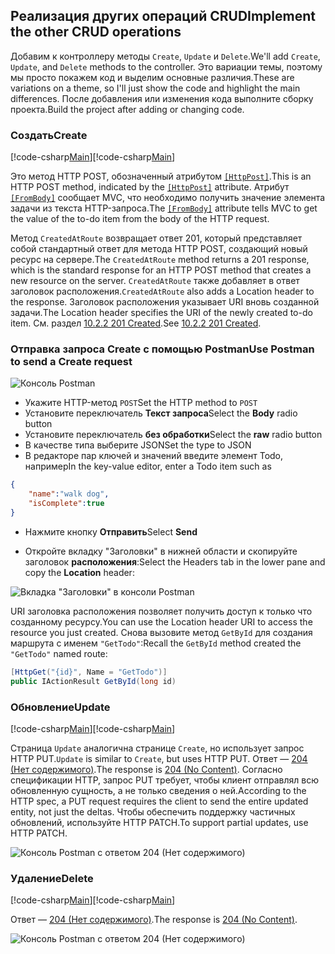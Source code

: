 ## <a name="implement-the-other-crud-operations"></a><span data-ttu-id="d8148-101">Реализация других операций CRUD</span><span class="sxs-lookup"><span data-stu-id="d8148-101">Implement the other CRUD operations</span></span>

<span data-ttu-id="d8148-102">Добавим к контроллеру методы `Create`, `Update` и `Delete`.</span><span class="sxs-lookup"><span data-stu-id="d8148-102">We'll add `Create`, `Update`, and `Delete` methods to the controller.</span></span> <span data-ttu-id="d8148-103">Это вариации темы, поэтому мы просто покажем код и выделим основные различия.</span><span class="sxs-lookup"><span data-stu-id="d8148-103">These are variations on a theme, so I'll just show the code and highlight the main differences.</span></span> <span data-ttu-id="d8148-104">После добавления или изменения кода выполните сборку проекта.</span><span class="sxs-lookup"><span data-stu-id="d8148-104">Build the project after adding or changing code.</span></span>

### <a name="create"></a><span data-ttu-id="d8148-105">Создать</span><span class="sxs-lookup"><span data-stu-id="d8148-105">Create</span></span>

<span data-ttu-id="d8148-106">[!code-csharp[Main](../../tutorials/first-web-api/sample/TodoApi/Controllers/TodoController.cs?name=snippet_Create)]</span><span class="sxs-lookup"><span data-stu-id="d8148-106">[!code-csharp[Main](../../tutorials/first-web-api/sample/TodoApi/Controllers/TodoController.cs?name=snippet_Create)]</span></span>

<span data-ttu-id="d8148-107">Это метод HTTP POST, обозначенный атрибутом [`[HttpPost]`](https://docs.asp.net/projects/api/en/latest/autoapi/Microsoft/AspNetCore/Mvc/HttpPostAttribute/index.html).</span><span class="sxs-lookup"><span data-stu-id="d8148-107">This is an HTTP POST method, indicated by the [`[HttpPost]`](https://docs.asp.net/projects/api/en/latest/autoapi/Microsoft/AspNetCore/Mvc/HttpPostAttribute/index.html) attribute.</span></span> <span data-ttu-id="d8148-108">Атрибут [`[FromBody]`](https://docs.asp.net/projects/api/en/latest/autoapi/Microsoft/AspNetCore/Mvc/FromBodyAttribute/index.html) сообщает MVC, что необходимо получить значение элемента задачи из текста HTTP-запроса.</span><span class="sxs-lookup"><span data-stu-id="d8148-108">The [`[FromBody]`](https://docs.asp.net/projects/api/en/latest/autoapi/Microsoft/AspNetCore/Mvc/FromBodyAttribute/index.html) attribute tells MVC to get the value of the to-do item from the body of the HTTP request.</span></span>

<span data-ttu-id="d8148-109">Метод `CreatedAtRoute` возвращает ответ 201, который представляет собой стандартный ответ для метода HTTP POST, создающий новый ресурс на сервере.</span><span class="sxs-lookup"><span data-stu-id="d8148-109">The `CreatedAtRoute` method returns a 201 response, which is the standard response for an HTTP POST method that creates a new resource on the server.</span></span> <span data-ttu-id="d8148-110">`CreatedAtRoute` также добавляет в ответ заголовок расположения.</span><span class="sxs-lookup"><span data-stu-id="d8148-110">`CreatedAtRoute` also adds a Location header to the response.</span></span> <span data-ttu-id="d8148-111">Заголовок расположения указывает URI вновь созданной задачи.</span><span class="sxs-lookup"><span data-stu-id="d8148-111">The Location header specifies the URI of the newly created to-do item.</span></span> <span data-ttu-id="d8148-112">См. раздел [10.2.2 201 Created](http://www.w3.org/Protocols/rfc2616/rfc2616-sec10.html).</span><span class="sxs-lookup"><span data-stu-id="d8148-112">See [10.2.2 201 Created](http://www.w3.org/Protocols/rfc2616/rfc2616-sec10.html).</span></span>

### <a name="use-postman-to-send-a-create-request"></a><span data-ttu-id="d8148-113">Отправка запроса Create с помощью Postman</span><span class="sxs-lookup"><span data-stu-id="d8148-113">Use Postman to send a Create request</span></span>

![Консоль Postman](../../tutorials/first-web-api/_static/pmc.png)

* <span data-ttu-id="d8148-115">Укажите HTTP-метод `POST`</span><span class="sxs-lookup"><span data-stu-id="d8148-115">Set the HTTP method to `POST`</span></span>
* <span data-ttu-id="d8148-116">Установите переключатель **Текст запроса**</span><span class="sxs-lookup"><span data-stu-id="d8148-116">Select the **Body** radio button</span></span>
* <span data-ttu-id="d8148-117">Установите переключатель **без обработки**</span><span class="sxs-lookup"><span data-stu-id="d8148-117">Select the **raw** radio button</span></span>
* <span data-ttu-id="d8148-118">В качестве типа выберите JSON</span><span class="sxs-lookup"><span data-stu-id="d8148-118">Set the type to JSON</span></span>
* <span data-ttu-id="d8148-119">В редакторе пар ключей и значений введите элемент Todo, например</span><span class="sxs-lookup"><span data-stu-id="d8148-119">In the key-value editor, enter a Todo item such as</span></span> 

```json
{
    "name":"walk dog",
    "isComplete":true
}
```

* <span data-ttu-id="d8148-120">Нажмите кнопку **Отправить**</span><span class="sxs-lookup"><span data-stu-id="d8148-120">Select **Send**</span></span>

* <span data-ttu-id="d8148-121">Откройте вкладку "Заголовки" в нижней области и скопируйте заголовок **расположения**:</span><span class="sxs-lookup"><span data-stu-id="d8148-121">Select the Headers tab in the lower pane and copy the **Location** header:</span></span>

![Вкладка "Заголовки" в консоли Postman](../../tutorials/first-web-api/_static/pmget.png)

<span data-ttu-id="d8148-123">URI заголовка расположения позволяет получить доступ к только что созданному ресурсу.</span><span class="sxs-lookup"><span data-stu-id="d8148-123">You can use the Location header URI to access the resource you just created.</span></span> <span data-ttu-id="d8148-124">Снова вызовите метод `GetById` для создания маршрута с именем `"GetTodo"`:</span><span class="sxs-lookup"><span data-stu-id="d8148-124">Recall the `GetById` method created the `"GetTodo"` named route:</span></span>

```csharp
[HttpGet("{id}", Name = "GetTodo")]
public IActionResult GetById(long id)
```

### <a name="update"></a><span data-ttu-id="d8148-125">Обновление</span><span class="sxs-lookup"><span data-stu-id="d8148-125">Update</span></span>

<span data-ttu-id="d8148-126">[!code-csharp[Main](../../tutorials/first-web-api/sample/TodoApi/Controllers/TodoController.cs?name=snippet_Update)]</span><span class="sxs-lookup"><span data-stu-id="d8148-126">[!code-csharp[Main](../../tutorials/first-web-api/sample/TodoApi/Controllers/TodoController.cs?name=snippet_Update)]</span></span>

<span data-ttu-id="d8148-127">Страница `Update` аналогична странице `Create`, но использует запрос HTTP PUT.</span><span class="sxs-lookup"><span data-stu-id="d8148-127">`Update` is similar to `Create`, but uses HTTP PUT.</span></span> <span data-ttu-id="d8148-128">Ответ — [204 (Нет содержимого)](http://www.w3.org/Protocols/rfc2616/rfc2616-sec9.html).</span><span class="sxs-lookup"><span data-stu-id="d8148-128">The response is [204 (No Content)](http://www.w3.org/Protocols/rfc2616/rfc2616-sec9.html).</span></span> <span data-ttu-id="d8148-129">Согласно спецификации HTTP, запрос PUT требует, чтобы клиент отправлял всю обновленную сущность, а не только сведения о ней.</span><span class="sxs-lookup"><span data-stu-id="d8148-129">According to the HTTP spec, a PUT request requires the client to send the entire updated entity, not just the deltas.</span></span> <span data-ttu-id="d8148-130">Чтобы обеспечить поддержку частичных обновлений, используйте HTTP PATCH.</span><span class="sxs-lookup"><span data-stu-id="d8148-130">To support partial updates, use HTTP PATCH.</span></span>

![Консоль Postman с ответом 204 (Нет содержимого)](../../tutorials/first-web-api/_static/pmcput.png)

### <a name="delete"></a><span data-ttu-id="d8148-132">Удаление</span><span class="sxs-lookup"><span data-stu-id="d8148-132">Delete</span></span>

<span data-ttu-id="d8148-133">[!code-csharp[Main](../../tutorials/first-web-api/sample/TodoApi/Controllers/TodoController.cs?name=snippet_Delete)]</span><span class="sxs-lookup"><span data-stu-id="d8148-133">[!code-csharp[Main](../../tutorials/first-web-api/sample/TodoApi/Controllers/TodoController.cs?name=snippet_Delete)]</span></span>

<span data-ttu-id="d8148-134">Ответ — [204 (Нет содержимого)](http://www.w3.org/Protocols/rfc2616/rfc2616-sec9.html).</span><span class="sxs-lookup"><span data-stu-id="d8148-134">The response is [204 (No Content)](http://www.w3.org/Protocols/rfc2616/rfc2616-sec9.html).</span></span>

![Консоль Postman с ответом 204 (Нет содержимого)](../../tutorials/first-web-api/_static/pmd.png)
